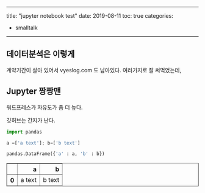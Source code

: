 
---

title: "jupyter notebook test"
date: 2019-08-11
toc: true
categories:

  - smalltalk

---

## 데이터분석은 이렇게

계약기간이 살아 있어서 vyeslog.com 도 남아있다. 여러가지로 잘 써먹었는데, 

## Jupyter 짱짱맨

워드프레스가 자유도가 좀 더 높다.

깃허브는 간지가 난다.


```python
import pandas
```


```python
a =['a text']; b=['b text']
```


```python
pandas.DataFrame({'a' : a, 'b' : b})
```




<div>
<style scoped>
    .dataframe tbody tr th:only-of-type {
        vertical-align: middle;
    }

    .dataframe tbody tr th {
        vertical-align: top;
    }

    .dataframe thead th {
        text-align: right;
    }
</style>
<table border="1" class="dataframe">
  <thead>
    <tr style="text-align: right;">
      <th></th>
      <th>a</th>
      <th>b</th>
    </tr>
  </thead>
  <tbody>
    <tr>
      <th>0</th>
      <td>a text</td>
      <td>b text</td>
    </tr>
  </tbody>
</table>
</div>


